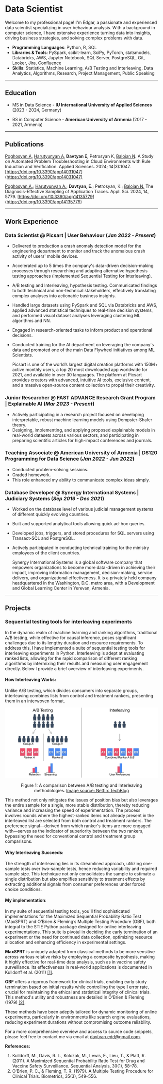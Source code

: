 # Data Scientist

Welcome to my professional page! I'm Edgar, a passionate and experienced data scientist specializing in user behaviour analysis. With a background in computer science, I have extensive experience turning data into insights, driving business strategies, and solving complex problems with data.

- **Programming Languages**: Python, R, SQL
- **Libraries & Tools**: PySpark, scikit-learn, SciPy, PyTorch, statsmodels, Databricks, AWS, Jupyter Notebook, SQL Server, PostgreSQL, Git, Looker, Jira, Confluence
- **Skills**: Statistics, Machine Learning, A/B Testing and Interleaving, Data Analytics, Algorithms, Research, Project Management, Public Speaking

---

## **Education**
- MS in Data Science - **IU International University of Applied Sciences** (2023 - 2024, Germany)

- BS in Computer Science - **American University of Armenia** (2017 - 2021, Armenia)

---

## **Publications**
[Poghosyan A](https://scholar.google.cl/citations?user=A0He6ugAAAAJ&hl=en),
[Harutyunyan A](https://scholar.google.cl/citations?hl=en&user=G8fSsPYAAAAJ),
**Davtyan E**, Petrosyan K, [Baloian N](https://scholar.google.cl/citations?hl=en&user=LYlzMIIAAAAJ).
A Study on Automated Problem Troubleshooting in Cloud Environments with Rule Induction and
Verification. Applied Sciences. 2024; 14(3):1047. [https://doi.org/10.3390/app14031047](https://doi.org/10.3390/app14031047)

[Poghosyan A.](https://scholar.google.cl/citations?user=A0He6ugAAAAJ&hl=en);
[Harutyunyan A.](https://scholar.google.cl/citations?hl=en&user=G8fSsPYAAAAJ); 
**Davtyan, E.**; Petrosyan, K.; [Baloian N.](https://scholar.google.cl/citations?hl=en&user=LYlzMIIAAAAJ)
The Diagnosis-Effective Sampling of Application Traces. Appl. Sci. 2024, 14, 5779. [https://doi.org/10.3390/app14135779](https://doi.org/10.3390/app14135779)

---

## **Work Experience**

### Data Scientist @ Picsart | User Behaviour (_Jan 2022 - Present_)
- Delivered to production a crash anomaly detection model for the engineering
department to monitor and track the anomalous crash activity of users' mobile
devices.
- Accelerated up to 5 times the company's data-driven decision-making processes through researching and adapting alternative hypothesis testing approaches (implemented Sequential Testing for Interleaving).
- A/B testing and Interleaving, hypothesis testing. Communicated findings to both technical and non-technical
stakeholders, effectively translating complex analyses into actionable business insights.
- Handled large datasets using PySpark and SQL via Databricks and AWS, applied
advanced statistical techniques to real-time decision systems, and performed visual
dataset analyses leveraging clustering ML algorithms and NN.
- Engaged in research-oriented tasks to inform product and operational decisions.
- Conducted training for the AI department on leveraging the company's data and
promoted one of the main Data Flywheel initiatives among ML Scientists.


  Picsart is one of the world’s largest digital creation platforms with 150M+ active monthly users, a top 20 most downloaded app worldwide for 2021, and available in over 30 languages. The platform at Picsart provides creators with advanced, intuitive AI tools, exclusive content, and a massive open-source content collection to propel their creativity.

### Junior Researcher @ FAST ADVANCE Research Grant Program | Explainable AI (_Mar 2023 - Present_)
- Actively participating in a research project focused on developing interpretable,
robust machine learning models using Dempster-Shafer theory.
- Designing, implementing, and applying proposed explainable models in real-world datasets across
various sectors, and participating in preparing scientific articles for high-impact conferences and journals.

### Teaching Associate @ American University of Armenia | DS120 Programming for Data Science (_Jan 2022 - Jun 2022_)
- Conducted problem-solving sessions.
- Graded homework.
- This role enhanced my ability to communicate complex ideas simply.

### Database Developer @ Synergy International Systems | Judiciary Systems (_Sep 2019 - Dec 2021_)
- Worked on the database level of various judicial management systems of different
quickly evolving countries.
- Built and supported analytical tools allowing quick ad-hoc queries.
- Developed jobs, triggers, and stored procedures for SQL servers using Transact-SQL and PostgreSQL.
- Actively participated in conducting technical training for the ministry employees of
the client countries.

  Synergy International Systems is a global software company that empowers organizations to become more data-driven in achieving their impact, improving information management, decision-making, service delivery, and organizational effectiveness. It is a privately held company headquartered in the Washington, D.C. metro area, with a Development and Global Learning Center in Yerevan, Armenia.

---

## **Projects**

### Sequential testing tools for interleaving experiments

In the dynamic realm of machine learning and ranking algorithms, traditional A/B testing, while effective for causal inference, poses significant challenges due to its lengthy duration and resource requirements.
To address this, I have implemented a suite of sequential testing tools for interleaving experiments in Python. Interleaving is adept at evaluating ranked lists, allowing for the rapid comparison of different ranking algorithms by intermixing their results and measuring user engagement directly. Below I provide a brief overview of interleaving experiments.

#### How Interleaving Works:

Unlike A/B testing, which divides consumers into separate groups, interleaving combines lists from control and treatment rankers, presenting them in an interwoven format.  

![Caption: A comparison between A/B testing and Interleaving methodologies](assets/img/ab_vs_interleaving.png)
<figcaption align="center">Figure 1: A comparison between A/B testing and Interleaving methodologies. <a href="https://netflixtechblog.com/interleaving-in-online-experiments-at-netflix-a04ee392ec55">Image source: Netflix TechBlog</a></figcaption>  

This method not only mitigates the issues of position bias but also leverages the entire sample for a single, more stable distribution, thereby reducing variance and increasing the speed of experimentation.
The process involves rounds where the highest-ranked items not already present in the interleaved list are selected from both control and treatment rankers. The preference signal—derived from which ranker's items are more engaged with—serves as the indicator of superiority between the two rankers, bypassing the need for conventional control and treatment group comparisons.

#### Why Interleaving Succeeds:

The strength of interleaving lies in its streamlined approach, utilizing one-sample tests over two-sample tests, hence reducing variability and required sample size. This technique not only consolidates the sample to estimate a single distribution but also amplifies sensitivity to treatment effects by extracting additional signals from consumer preferences under forced choice conditions.

#### My implementation:

In my suite of sequential testing tools, you'll find sophisticated implementations for the Maximized Sequential Probability Ratio Test (MaxSPRT) and O’Brien & Fleming’s Multiple Testing Procedure (OBF), both integral to the STIE Python package designed for online interleaving experimentations. This suite is pivotal in deciding the early termination of an experiment or the need for continued data collection, optimizing resource allocation and enhancing efficiency in experimental settings.

**MaxSPRT** is uniquely adapted from classical methods to be more sensitive across various relative risks by employing a composite hypothesis, making it highly effective for real-time data analysis, such as in vaccine safety surveillance. Its effectiveness in real-world applications is documented in Kulldorff et al. (2011) [[1]](#1).

**OBF** offers a rigorous framework for clinical trials, enabling early study termination based on initial results while controlling the type I error rate, crucial for maintaining the ethical and statistical integrity of clinical trials. This method's utility and robustness are detailed in O'Brien & Fleming (1979) [[2]](#2).

These methods have been adeptly tailored for dynamic monitoring of online experiments, particularly in environments like search engine evaluations, reducing experiment durations without compromising outcome reliability.

For a more comprehensive overview and access to source code snippets, please feel free to contact me via email at [davtyan.edd@gmail.com](mailto:davtyan.edd@gmail.com).

**References:**
1. <a id="1">Kulldorff, M., Davis, R. L., Kolczak, M., Lewis, E., Lieu, T., & Platt, R. (2011). A Maximized Sequential Probability Ratio Test for Drug and Vaccine Safety Surveillance. Sequential Analysis, 30(1), 58–78.</a>
2. <a id="2">O'Brien, P. C., & Fleming, T. R. (1979). A Multiple Testing Procedure for Clinical Trials. Biometrics, 35(3), 549–556.</a>

<!---
#### My implementation:
In my suite of sequential testing tools, you can currently find the implementations for the Maximized Sequential Probability Ratio Test (MaxSPRT) and O’Brien & Fleming’s Multiple Testing Procedure (OBF). Since the current methods lack explainability I have also included some convenient wrappers for non-parametric tests to measure and interpret A vs B distribution changes.
More detailed explanations and source code snippets are available upon request, just contact me via email at [davtyan.edd@gmail.com](mailto:davtyan.edd@gmail.com).
**[Project GitHub](https://github.com/EDavtyan/STIE)** 
-->
